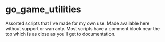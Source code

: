 # go_game_utilities

Assorted scripts that I've made for my own use.  Made available here without support or warranty.  Most scripts have a comment block near the top which is as close as you'll get to documentation.

